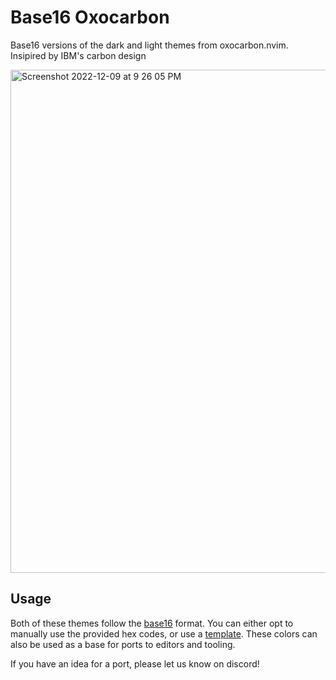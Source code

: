 # Base16 Oxocarbon

Base16 versions of the dark and light themes from oxocarbon.nvim. Insipired by IBM's carbon design

<img width="805" alt="Screenshot 2022-12-09 at 9 26 05 PM" src="https://user-images.githubusercontent.com/71196912/206824417-1020fb4f-e181-441f-be6f-a53ca18e8b26.png">

## Usage

Both of these themes follow the [base16](https://github.com/chriskempson/base16) format. You can either opt to manually use the provided hex codes, or use a [template](https://github.com/chriskempson/base16-templates-source). These colors can also be used as a base for ports to editors and tooling.

If you have an idea for a port, please let us know on discord!
